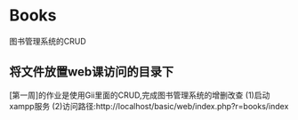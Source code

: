 # Books
图书管理系统的CRUD

## 将文件放置web课访问的目录下
[第一周]的作业是使用Gii里面的CRUD,完成图书管理系统的增删改查
(1)启动xampp服务
(2)访问路径:http://localhost/basic/web/index.php?r=books/index
